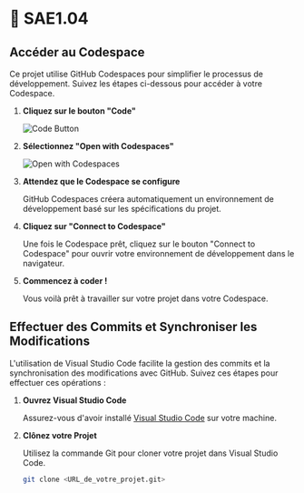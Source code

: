# 🚀 SAE1.04

## Accéder au Codespace

Ce projet utilise GitHub Codespaces pour simplifier le processus de développement. Suivez les étapes ci-dessous pour accéder à votre Codespace.

1. **Cliquez sur le bouton "Code"**

   ![Code Button](url_vers_l_image)

2. **Sélectionnez "Open with Codespaces"**

   ![Open with Codespaces](url_vers_l_image)

3. **Attendez que le Codespace se configure**

   GitHub Codespaces créera automatiquement un environnement de développement basé sur les spécifications du projet.

4. **Cliquez sur "Connect to Codespace"**

   Une fois le Codespace prêt, cliquez sur le bouton "Connect to Codespace" pour ouvrir votre environnement de développement dans le navigateur.

5. **Commencez à coder !**

   Vous voilà prêt à travailler sur votre projet dans votre Codespace.

## Effectuer des Commits et Synchroniser les Modifications

L'utilisation de Visual Studio Code facilite la gestion des commits et la synchronisation des modifications avec GitHub. Suivez ces étapes pour effectuer ces opérations :

1. **Ouvrez Visual Studio Code**

   Assurez-vous d'avoir installé [Visual Studio Code](https://code.visualstudio.com/) sur votre machine.

2. **Clônez votre Projet**

   Utilisez la commande Git pour cloner votre projet dans Visual Studio Code.

   ```bash
   git clone <URL_de_votre_projet.git>
